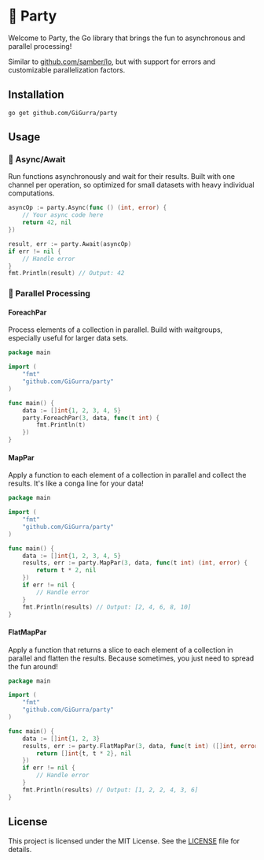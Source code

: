 # 🎉 Party

Welcome to Party, the Go library that brings the fun to asynchronous and parallel processing!

Similar to [github.com/samber/lo](https://github.com/samber/lo), but with support for errors and customizable parallelization
factors.

## Installation

```
go get github.com/GiGurra/party
```

## Usage

### 🎈 Async/Await

Run functions asynchronously and wait for their results. Built with one channel per operation, so optimized for small
datasets with heavy individual computations.

```go
asyncOp := party.Async(func () (int, error) {
    // Your async code here
    return 42, nil
})

result, err := party.Await(asyncOp)
if err != nil {
    // Handle error
}
fmt.Println(result) // Output: 42
```

### 🎉 Parallel Processing

#### ForeachPar

Process elements of a collection in parallel. Build with waitgroups, especially useful for larger data sets.

```go
package main

import (
	"fmt"
	"github.com/GiGurra/party"
)

func main() {
	data := []int{1, 2, 3, 4, 5}
	party.ForeachPar(3, data, func(t int) {
		fmt.Println(t)
	})
}

```

#### MapPar

Apply a function to each element of a collection in parallel and collect the results. It's like a conga line for your
data!

```go
package main

import (
	"fmt"
	"github.com/GiGurra/party"
)

func main() {
	data := []int{1, 2, 3, 4, 5}
	results, err := party.MapPar(3, data, func(t int) (int, error) {
		return t * 2, nil
	})
	if err != nil {
		// Handle error
	}
	fmt.Println(results) // Output: [2, 4, 6, 8, 10]
}

```

#### FlatMapPar

Apply a function that returns a slice to each element of a collection in parallel and flatten the results. Because
sometimes, you just need to spread the fun around!

```go
package main

import (
	"fmt"
	"github.com/GiGurra/party"
)

func main() {
	data := []int{1, 2, 3}
	results, err := party.FlatMapPar(3, data, func(t int) ([]int, error) {
		return []int{t, t * 2}, nil
	})
	if err != nil {
		// Handle error
	}
	fmt.Println(results) // Output: [1, 2, 2, 4, 3, 6]
}

```

## License

This project is licensed under the MIT License. See the [LICENSE](LICENSE) file for details.
